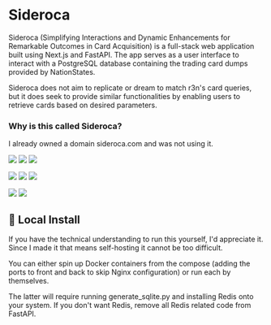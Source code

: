 # Sideroca

Sideroca (Simplifying Interactions and Dynamic Enhancements for Remarkable Outcomes in Card Acquisition) is a full-stack web application built using Next.js and FastAPI. The app serves as a user interface to interact with a PostgreSQL database containing the trading card dumps provided by NationStates.

Sideroca does not aim to replicate or dream to match r3n's card queries, but it does seek to provide similar functionalities by enabling users to retrieve cards based on desired parameters.

### Why is this called Sideroca?
I already owned a domain sideroca.com and was not using it.

<img src="https://img.shields.io/badge/tailwindcss-%2338B2AC.svg?style=for-the-badge&logo=tailwind-css&logoColor=white"> <img src="https://img.shields.io/badge/Next-black?style=for-the-badge&logo=next.js&logoColor=white"> <img src="https://img.shields.io/badge/typescript-%23007ACC.svg?style=for-the-badge&logo=typescript&logoColor=white"> 

<img src="https://img.shields.io/badge/postgres-%23316192.svg?style=for-the-badge&logo=postgresql&logoColor=white"> <img src="https://img.shields.io/badge/redis-%23DD0031.svg?style=for-the-badge&logo=redis&logoColor=white"> <img src="https://img.shields.io/badge/FastAPI-005571?style=for-the-badge&logo=fastapi"> 

<img src="https://img.shields.io/badge/docker-%230db7ed.svg?style=for-the-badge&logo=docker&logoColor=white"> <img src="https://img.shields.io/badge/github%20actions-%232671E5.svg?style=for-the-badge&logo=githubactions&logoColor=white">

## 🔧 Local Install
If you have the technical understanding to run this yourself, I'd appreciate it. Since I made it that means self-hosting it cannot be too difficult. 

You can either spin up Docker containers from the compose (adding the ports to front and back to skip Nginx configuration) or run each by themselves. 

The latter will require running generate_sqlite.py and installing Redis onto your system. If you don't want Redis, remove all Redis related code from FastAPI.